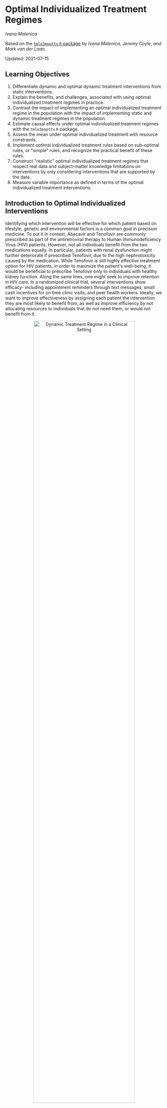 # Optimal Individualized Treatment Regimes

_Ivana Malenica_

Based on the [`tmle3mopttx` `R` package](https://github.com/tlverse/tmle3mopttx)
by _Ivana Malenica, Jeremy Coyle, and Mark van der Laan_.

Updated: 2021-07-15

## Learning Objectives

1. Differentiate dynamic and optimal dynamic treatment interventions from static
   interventions.
2. Explain the benefits, and challenges, associated with using optimal
   individualized treatment regimes in practice.
3. Contrast the impact of implementing an optimal individualized treatment
   regime in the population with the impact of implementing static and dynamic
   treatment regimes in the population.
4. Estimate causal effects under optimal individualized treatment regimes with
   the `tmle3mopttx` `R` package.
5. Assess the mean under optimal individualized treatment with resource
   constraints.
6. Implement optimal individualized treatment rules based on sub-optimal
   rules, or "simple" rules, and recognize the practical benefit of these rules.
7. Construct "realistic" optimal individualized treatment regimes that respect
   real data and subject-matter knowledge limitations on interventions by
   only considering interventions that are supported by the data.
8. Measure variable importance as defined in terms of the optimal individualized
   treatment interventions.

## Introduction to Optimal Individualized Interventions

Identifying which intervention will be effective for which patient based on
lifestyle, genetic and environmental factors is a common goal in precision
medicine. To put it in context, Abacavir and Tenofovir are commonly prescribed
as part of the antiretroviral therapy to Human Immunodeficiency Virus (HIV)
patients. However, not all individuals benefit from the two medications equally.
In particular, patients with renal dysfunction might further deteriorate if
prescribed Tenofovir, due to the high nephrotoxicity caused by the medication.
While Tenofovir is still highly effective treatment option for HIV patients, in
order to maximize the patient's well-being, it would be beneficial to prescribe
Tenofovir only to individuals with healthy kidney function. Along the same
lines, one might seek to improve retention in HIV care. In a randomized clinical
trial, several interventions show efficacy- including appointment reminders
through text messages, small cash incentives for on time clinic visits, and peer
health workers. Ideally, we want to improve effectiveness by assigning each
patient the intervention they are most likely to benefit from, as well as
improve efficiency by not allocating resources to individuals that do not need
them, or would not benefit from it.

<div class="figure" style="text-align: center">
<img src="img/png/DynamicA_Illustration.png" alt="Dynamic Treatment Regime in a Clinical Setting" width="80%" />
<p class="caption">(\#fig:unnamed-chunk-1)Dynamic Treatment Regime in a Clinical Setting</p>
</div>

One opts to administer the intervention to individuals who will profit from it instead,
instead of assigning treatment on a population level. But how do we know which
intervention works for which patient? This aim motivates a different type of
intervention, as opposed to the static exposures we described in previous chapters. In
particular, in this chapter we learn about dynamic or "individualized"
interventions that tailor the treatment decision based on the collected
covariates. Formally, dynamic treatments represent interventions that at each
treatment-decision stage are allowed to respond to the currently available
treatment and covariate history.

In the statistics community such a treatment strategy is termed an
__individualized treatment regime__ (ITR), and the (counterfactual) population
mean outcome under an ITR is the value of the ITR [@neyman1990; @robins1986;
@pearl2009]. Even more, suppose one wishes to maximize the population mean of an
outcome, where for each individual we have access to some set of measured
covariates. This means, for example, that we can learn for which individual
characteristics assigning treatment increases the probability of a beneficial
outcome. An ITR with the maximal value is referred to as an
optimal ITR or the __optimal individualized treatment__. Consequently, the value
of an optimal ITR is termed the optimal value, or the __mean under the optimal
individualized treatment__.

The problem of estimating the optimal individualized treatment has received much
attention in the statistics literature over the years, especially with the
advancement of precision medicine; see @murphy2003, @robins2004, @laber2012,
@kosorok2012, @moodie2013 and @robins2014 to name a few. However, much of the
early work depends on parametric assumptions. As such, even in a randomized
trial, the statistical inference for the optimal individualized treatment relies
on assumptions that are generally believed to be false, and can lead to biased
results.

In this chapter, we consider estimation of the mean outcome under the optimal
individualized treatment where the candidate rules are restricted to depend only
on user-supplied subset of the baseline covariates. The estimation problem is
addressed in a statistical model for the data distribution that is
nonparametric, and at most places restrictions on the probability of a patient
receiving treatment given covariates (as in a randomized trial). As such, we
don't need to make any assumptions about the relationship of the outcome with
the treatment and covariates, or the relationship between the treatment and
covariates. Further, we provide a Targeted Maximum Likelihood Estimator for the
mean under the optimal individualized treatment that allows us to generate valid
inference for our parameter, without having any parametric assumptions. For a
technical presentation of the algorithm, the interested reader is invited to
further consult @vanderLaanLuedtke15 and @luedtke2016super.

---

## Data Structure and Notation

Suppose we observe $n$ independent and identically distributed observations of
the form $O=(W,A,Y) \sim P_0$. We denote $A$ as categorical treatment, and $Y$
as the final outcome. In particular, we define $A \in \mathcal{A}$ where
$\mathcal{A} \equiv \{a_1, \cdots, a_{n_A} \}$ and $n_A = |\mathcal{A}|$, with
$n_A$ denoting the number of categories (possibly only two, for a binary setup).
Note that we treat $W$ as vector-valued, representing all of our collected
baseline covariates. Therefore, for a single random individual $i$, we have that
their observed data is $O_i$: with corresponding baseline covariates $W_i$,
treatment $A_i$, and final outcome $Y_i$. We say that $O \sim P_0$, or that all
data was drawn from some true probability distribution $P_0$. Let $\mathcal{M}$
denote a statistical model, with $P_0 \in \mathcal{M}$. We emphasize that we
make no assumptions about the distribution of $P_0$, hence $\mathcal{M}$ is a
fully nonparametric model. As previously mentioned, this means that we make no
assumptions on the relationship between variables, but might be able to say
something about the relationship of $A$ and $W$, as is the case of a randomized
trial.  As in previous chapters, we denote $P_n$ as the empirical distribution
which gives each observation weight $1/n$.

We use the nonparametric structural equation model (NPSEM) in order to define
the process that gives rise to the observed (endogenous) and not observed
(exogenous) variables, as described by @pearl2009causality. In particular, we
denote $U=(U_W,U_A,U_Y)$ as the exogenous random variables, and $O=(W,A,Y)$ as
endogenous variables we observe. The joint distribution of exogenous and
endogenous random variables in $\mathcal{M}^F$ (defined by the NPSEM) is
$P_{U,X}$. We can define the relationships between variables with the following
structural equations:
\begin{align}
  W &= f_W(U_W) \\ A &= f_A(W, U_A) \\ Y &= f_Y(A, W, U_Y),
  (\#eq:npsem-mopttx)
\end{align}
where the collection $f=(f_W,f_A,f_Y)$ denotes unspecified functions. Note that
in the case of a randomized trial, we can write the above NPSEM as
\begin{align}
  W &= f_W(U_W) \\ A &= U_A \\ Y &= f_Y(A, W, U_Y),
  (\#eq:npsem-rt-mopttx)
\end{align}
indicating no dependence of treatment on baseline covariates.

The likelihood of the data admits a factorization, implied by the time ordering
of $O$. We denote the density of $O$ as $p_0$, corresponding to the
distribution $P_0$ and dominating measure $\mu$.
\begin{equation}
  p_0(O) = p_{Y,0}(Y \mid A,W) p_{A,0}(A \mid W) p_{W,0}(W) =
    q_{Y,0}(Y \mid A,W) q_{A,0}(A \mid W) q_{W,0}(W),
  (\#eq:likelihood-factorization-mopttx)
\end{equation}
where $p_{Y,0}(Y|A,W)$ is the conditional density of $Y$ given $(A, W)$ with
respect to some dominating measure $\mu_Y$, $p_{A,0}$ is the conditional density
of $A$ given $W$ with respect to dominating measure $\mu_A$, and $p_{W,0}$ is
the density of $W$ with respect to dominating measure $\mu_W$. Consequently, we
define $P_{Y,0}(Y \mid A, W) = Q_{Y,0}(Y \mid A,W)$, $P_{A,0}(A \mid W) =
g_0(A \mid W)$ and $P_{W,0}(W)=Q_{W,0}(W)$ as the corresponding conditional
distribution of $Y$ given $(A,W)$, treatment mechanism $A$ given $W$, and
distribution of baseline covariates. For notational simplicity, we also define
$\bar{Q}_{Y,0}(A,W) \equiv \E_0[Y \mid A,W]$ as the conditional expectation of
$Y$ given $(A,W)$.

Lastly, we define $V$ as a subset of the baseline covariates the optimal
individualized rule depends on, where $V \in W$.  Note that $V$ could be all of
$W$, or an empty set, depending on the subject matter knowledge. In particular,
a researcher might want to consider known effect modifiers available at the time
of treatment decision as possible $V$ covariates. Defining $V$ allows us to
consider possibly sub-optimal rules that are easier to estimate, and thereby
allows for statistical inference for the counterfactual mean outcome under the
sub-optimal rule.

## Defining the Causal Effect of an Optimal Individualized Intervention

Consider dynamic treatment rules $d$ in the set of all possible rules
$\mathcal{D}$. Then, $d$ is a function that takes as input $V$ and outputs a
treatment decision, $V \rightarrow d(V) \in \{a_1, \cdots, a_{n_A} \} \times
\{1\}$. We will use dynamic treatment rules, and the corresponding treatment
decision, to describe an intervention on the treatment mechanism and the
corresponding outcome under a dynamic treatment rule.

As mentioned in the previous section, causal effects are defined in terms of
hypothetical interventions on the NPSEM \@ref(eq:npsem-mopttx). We can define
counterfactuals $Y_{d(V)}$ defined by a modified system in which the equation
for $A$ is replaced by the rule $d(V)$, dependent on covariates $V$. Our
modified system then takes the following form:
\begin{align}
  W &= f_W(U_W) \\ A &= d(V) \\ Y_{d(V)} &= f_Y(d(V), W, U_Y),
  (\#eq:npsem-causal-mopttx)
\end{align}
where the dynamic treatment regime may be viewed as an intervention in which $A$
is set equal to a value based on a hypothetical regime $d(V)$, possibly contrary
to the fact, and $Y_{d(V)}$ is the corresponding outcome under $d(V)$. We
denote the distribution of the counterfactual quantities as $P_{0,d(V)}$.

The goal of any causal analysis motivated by such dynamic interventions is to
estimate a parameter defined as the counterfactual mean of the outcome with
respect to the modified intervention distribution. That is, subject's outcome
if, possibly contrary to the fact, the subject received treatment that would
have been assigned by rule $d(V)$. We can consider different treatment rules,
all in the set $\mathcal{D}$:

1. The true rule, $d_0$, and the corresponding causal parameter
   $\E_{U,X}[Y_{d_0(V)}]$;

2. The estimated rule, $d_n$, and the corresponding causal parameter
   $\E_{U,X}[Y_{d_n(V)}]$.

In this chapter, we will focus on the estimated rule $d_n$, and the
corresponding data-adaptive parameter.

The optimal individualized rule is the rule with the maximal value:
$$d_{opt}(V) \equiv \text{argmax}_{d(V) \in \mathcal{D}}
\E_{P_{U,X}}[Y_{d(V)}]$$.

We note that, in case the problem at hand requires minimizing the mean of an
outcome, our optimal individualized rule will be the rule with the minimal value
instead. Our causal target parameter of interest is the expected outcome under
the estimated optimal individualized rule:

$$\Psi_{d_{n, \text{opt}}(V)}(P_{U,X}) \coloneqq \E_{P_{U,X}}[Y_{d_{n,
\text{opt}}(V)}].$$

### Identification and Statistical Estimand

The optimal individualized rule, as well as the value of a optimal
individualized rule, are causal parameters based on the unobserved
counterfactuals. In order for the causal quantities to be estimated from the
observed data, they need to be identified with statistical parameters. This step
of the roadmap requires me make few assumptions:

1. _Strong ignorability_: $A \indep  Y^{d_n(v)} \mid W$, for all $a \in
   \mathcal{A}$.
2. _Positivity (or overlap)_: $P_0(\min_{a \in \mathcal{A}} g_0(a \mid W) > 0)
   = 1$

Under the above causal assumptions, we can identify $P_{0,d}$ with observed data
using the G-computation formula:

$$P_{0,d_{n, \text{opt}}}(O) = Q_{Y,0}(Y \mid A=d_{n,\text{opt}}(V),W)
g_0(A=d_{n,\text{opt}}(V) \mid W)Q_{W,0}(W).$$
The value of an individualized rule can now be expressed as

$$\E_0[Y_{d_n(V)}] = \E_{0,W}[\bar{Q}_{Y,0}(A=d_n(V),W)],$$

which, under causal assumptions, can is interpreted as the mean outcome if
(possibly contrary to fact), treatment was assigned according to the rule.
Finally, the statistical counterpart to the causal parameter of interest is
defined as
$$\psi_0 = \E_{0,W}[\bar{Q}_{Y,0}(A=d_{n,\text{opt}}(V),W)].$$

Inference for the optimal value has been shown to be difficult at exceptional
laws, defined as probability distributions for which treatment is neither
beneficial nor harmful. Inference is similarly difficult in finite samples if
the treatment effect is very small in all strata, even though valid asymptotic
estimators exist in this setting. With that in mind, we address the estimation
problem under the assumption of non-exceptional laws in effect.

Many methods for learning the optimal rule from data have been developed
[@murphy2003; @robins2004; @laber2012; @kosorok2012; @moodie2013]. In this
chapter, we focus on the methods discussed in @luedtke2016super and
@vanderLaanLuedtke15. Note however, that `tmle3mopttx` also supports the widely
used Q-learning approach, where the optimal individualized rule is based on the
initial estimate of $\bar{Q}_{Y,0}(A,W)$ [@Sutton1998].

We follow the methodology outlined in @luedtke2016super and
@vanderLaanLuedtke15, where we learn the optimal ITR using Super Learner
[@vdl2007super], and estimate its value with cross-validated Targeted Minimum
Loss-based Estimation (CV-TMLE) [@cvtmle2010]. In great generality, we first
need to estimate the true individual treatment regime, $d_0(V)$, which
corresponds to dynamic treatment rule ($d(V)$) that takes a subset of covariates
$V \in W$ and assigns treatment to each individual based on their observed
covariates $v$. With the estimate of the true optimal ITR in hand, we can
estimate its corresponding value.

### Binary treatment

How do we estimate the optimal individualized treatment regime? In the case of a
binary treatment, a key quantity for optimal ITR is the blip function. One can
show that any optimal ITR assigns treatment to individuals falling in strata in
which the stratum specific average treatment effect, the blip function, is
positive and does not assign treatment to individuals for which this quantity is
negative. Therefore for a binary treatment, under causal assumptions, we define
the blip function as:
$$\bar{Q}_0(V) \equiv \E_0[Y_1-Y_0 \mid V] \equiv \E_0[\bar{Q}_{Y,0}(1,W) -
\bar{Q}_{Y,0}(0,W) \mid V],$$
or the average treatment effect within a stratum of $V$. The note that the
optimal individualized rule can now be derived as $d_{n,\text{opt}}(V) =
\mathbb{I}(\bar{Q}_{0}(V) > 0)$.

The package `tmle3mopttx` relies on using the Super Learner to estimate the blip
function, as it easily extends to more general categorical treatment. With that
in mind, the loss function utilized for learning the optimal individualized rule
corresponds to conditional mean type losses. It is however worth mentioning that
@luedtke2016super present three different approaches for learning the optimal
rule. Namely, they focus on:

1. Super Learning the Blip Function,

2. Super Learning the Weighted Classification Problem,

3. Joint Super Learner of the Blip and Weighted Classification Problem.

We refer the interested reader to @luedtke2016super for further reference on
advantages of each approach.

Relying on the Targeted Maximum Likelihood (TML) estimator and the Super Learner
estimate of the blip function, we follow the below steps in order to obtain
value of the ITR:

1. Estimate $\bar{Q}_{Y,0}(A,W)$ and $g_0(A \mid W)$ using `sl3`. We denote such
   estimates as $\bar{Q}_{Y,n}(A,W)$ and $g_n(A \mid W)$.
2. Apply the doubly robust Augmented-Inverse Probability Weighted (A-IPW)
   transform to our outcome, where we define:
   $$D_{\bar{Q}_Y,g,a}(O) \equiv \frac{\mathbb{I}(A=a)}{g(A \mid W)} (Y -
   \bar{Q}_Y(A,W)) + \bar{Q}_Y(A=a,W)$$

Note that under the randomization and positivity assumptions we have that
$\E[D_{\bar{Q}_Y,g,a}(O) \mid V] = \E[Y_a \mid V]$. We emphasize the double
robust nature of the A-IPW transform-consistency of $\E[Y_a \mid V]$ will depend
on correct estimation of either $\bar{Q}_{Y,0}(A,W)$ or $g_0(A \mid W)$. As
such, in a randomized trial, we are guaranteed a consistent estimate of $\E[Y_a
\mid V]$ even if we get $\bar{Q}_{Y,0}(A,W)$ wrong!

Using this transform, we can define the following contrast:
$D_{\bar{Q}_Y,g}(O) = D_{\bar{Q}_Y, g, a=1}(O) - D_{\bar{Q}_Y, g, a=0}(O)$

We estimate the blip function, $\bar{Q}_{0,a}(V)$, by regressing
$D_{\bar{Q}_Y,g}(O)$ on $V$ using the specified `sl3` library of learners and an
appropriate loss function.

3. Our estimated rule corresponds to $\text{argmax}_{a \in \mathcal{A}}
   \bar{Q}_{0,a}(V)$.
4. We obtain inference for the mean outcome under the estimated optimal rule
   using CV-TMLE.

### Categorical treatment

In line with the approach considered for binary treatment, we extend the blip
function to allow for categorical treatment. We denote such blip function
extensions as _pseudo-blips_, which are our new estimation targets in a
categorical setting. We define pseudo-blips as vector-valued entities where the
output for a given $V$ is a vector of length equal to the number of treatment
categories, $n_A$. As such, we define it as:
$$\bar{Q}_0^{pblip}(V) = \{\bar{Q}_{0,a}^{pblip}(V): a \in \mathcal{A} \}$$

We implement three different pseudo-blips in `tmle3mopttx`.

1. _Blip1_ corresponds to choosing a reference category of treatment, and
   defining the blip for all other categories relative to the specified
   reference. Hence we have that:
   $$\bar{Q}_{0,a}^{pblip-ref}(V) \equiv \E_0(Y_a-Y_0 \mid V)$$ where $Y_0$ is
   the specified reference category with $A=0$. Note that, for the case of
   binary treatment, this strategy reduces to the approach described for the
   binary setup.

2. _Blip2_ approach corresponds to defining the blip relative to the average of
   all categories. As such, we can define $\bar{Q}_{0,a}^{pblip-avg}(V)$ as:
   $$\bar{Q}_{0,a}^{pblip-avg}(V) \equiv \E_0(Y_a - \frac{1}{n_A} \sum_{a \in
     \mathcal{A}} Y_a \mid V)$$
   In the case where subject-matter knowledge regarding which reference category
   to use is not available, blip2 might be a viable option.

3. _Blip3_ reflects an extension of Blip2, where the average is now a weighted
   average:
   $$\bar{Q}_{0,a}^{pblip-wavg}(V) \equiv \E_0(Y_a - \frac{1}{n_A} \sum_{a \in
     \mathcal{A}} Y_{a} P(A=a \mid V) \mid V)$$

Just like in the binary case, pseudo-blips are estimated by regressing contrasts
composed using the A-IPW transform on $V$.

### Note on Inference and data-adaptive parameter

In a randomized trial, statistical inference relies on the second-order
difference between the estimator of the optimal individualized treatment and the
optimal individualized treatment itself to be asymptotically negligible. This is
a reasonable condition if we consider rules that depend on a small number of
covariates, or if we are willing to make smoothness assumptions. Alternatively,
we can consider TMLEs and statistical inference for data-adaptive target
parameters defined in terms of an estimate of the optimal individualized
treatment. In particular, instead of trying to estimate the mean under the true
optimal individualized treatment, we aim to estimate the mean under the
estimated optimal individualized treatment. As such, we develop cross-validated
TMLE approach that provides asymptotic inference under minimal conditions for
the mean under the estimate of the optimal individualized treatment. In
particular, considering the data adaptive parameter allows us to avoid
consistency and rate condition for the fitted optimal rule, as required for
asymptotic linearity of the TMLE of the mean under the actual, true optimal
rule. Practically, the estimated (data-adaptive) rule should be preferred, as
this possibly sub-optimal rule is the one implemented in the population.

### Why CV-TMLE?

As discussed in @vanderLaanLuedtke15, CV-TMLE is necessary as the
non-cross-validated TMLE is biased upward for the mean outcome under the rule,
and therefore overly optimistic. More generally however, using CV-TMLE allows us
more freedom in estimation and therefore greater data adaptivity, without
sacrificing inference.

## Interpreting the Causal Effect of an Optimal Individualized Intervention

In summary, the mean outcome under the optimal individualized treatment is a
counterfactual quantity of interest representing what the mean outcome would
have been if everybody, contrary to the fact, received treatment that optimized
their outcome. The optimal individualized treatment regime is a rule that
optimizes the mean outcome under the dynamic treatment, where the candidate
rules are restricted to only respond to a user-supplied subset of the baseline
and intermediate covariates. In essence, our target parameter answers the key
aim of precision medicine: allocating the available treatment by tailoring it to
the individual characteristics of the patient, with the goal of optimizing the
final outcome.

## Evaluating the Causal Effect of an OIT with Binary Treatment {#oit-eval-bin}

Finally, we demonstrate how to evaluate the mean outcome under the optimal
individualized treatment using `tmle3mopptx`. To start, let's load the packages
we'll use and set a seed:


```r
library(data.table)
library(sl3)
library(tmle3)
library(tmle3mopttx)
```

### Simulated Data

First, we load the simulated data. We will start with the more general setup
where the treatment is a binary variable; later in the chapter we will consider
another data-generating distribution where $A$ is categorical. In this example,
our data generating distribution is of the following form:
\begin{align*}
  W &\sim \mathcal{N}(\bf{0},I_{3 \times 3})\\
  \P(A=1 \mid W) &= \frac{1}{1+\exp^{(-0.8*W_1)}}\\
  \P(Y=1 \mid A,W) &= 0.5\text{logit}^{-1}[-5I(A=1)(W_1-0.5)+5I(A=0)(W_1-0.5)] +
     0.5\text{logit}^{-1}(W_2W_3)
\end{align*}


```r
data("data_bin")
```

The above composes our observed data structure $O = (W, A, Y)$. Note that the
mean under the true optimal rule is $\psi=0.578$ for this data generating
distribution.

To formally express this fact using the `tlverse` grammar introduced by the
`tmle3` package, we create a single data object and specify the functional
relationships between the nodes in the _directed acyclic graph_ (DAG) via
_nonparametric structural equation models_ (NPSEMs), reflected in the node list
that we set up:


```r
# organize data and nodes for tmle3
data <- data_bin
node_list <- list(
  W = c("W1", "W2", "W3"),
  A = "A",
  Y = "Y"
)
```

We now have an observed data structure (`data`) and a specification of the role
that each variable in the data set plays as the nodes in a DAG.

### Constructing Optimal Stacked Regressions with `sl3`

To easily incorporate ensemble machine learning into the estimation procedure,
we rely on the facilities provided in the [`sl3` R
package](https://tlverse.org/sl3). Using the framework provided by the [`sl3`
package](https://tlverse.org/sl3), the nuisance parameters of the TML estimator
may be fit with ensemble learning, using the cross-validation framework of the
Super Learner algorithm of @vdl2007super.


```r
# Define sl3 library and metalearners:
lrn_xgboost_50 <- Lrnr_xgboost$new(nrounds = 50)
lrn_xgboost_100 <- Lrnr_xgboost$new(nrounds = 100)
lrn_xgboost_300 <- Lrnr_xgboost$new(nrounds = 300)
lrn_mean <- Lrnr_mean$new()
lrn_glm <- Lrnr_glm_fast$new()

## Define the Q learner:
Q_learner <- Lrnr_sl$new(
  learners = list(
    lrn_xgboost_50, lrn_xgboost_100, lrn_xgboost_300, lrn_mean, lrn_glm
  ),
  metalearner = Lrnr_nnls$new()
)

## Define the g learner:
g_learner <- Lrnr_sl$new(
  learners = list(lrn_xgboost_100, lrn_glm),
  metalearner = Lrnr_nnls$new()
)

## Define the B learner:
b_learner <- Lrnr_sl$new(
  learners = list(
    lrn_xgboost_50, lrn_xgboost_100, lrn_xgboost_300, lrn_mean, lrn_glm
  ),
  metalearner = Lrnr_nnls$new()
)
```

As seen above, we generate three different ensemble learners that must be fit,
corresponding to the learners for the outcome regression (Q), propensity score
(g), and the blip function (B). We make the above explicit with respect to
standard notation by bundling the ensemble learners into a list object below:


```r
# specify outcome and treatment regressions and create learner list
learner_list <- list(Y = Q_learner, A = g_learner, B = b_learner)
```

The `learner_list` object above specifies the role that each of the ensemble
learners we've generated is to play in computing initial estimators. Recall that
we need initial estimators of relevant parts of the likelihood in order to
building a TMLE for the parameter of interest. In particular, `learner_list`
makes explicit the fact that our `Y` is used in fitting the outcome regression,
while `A` is used in fitting the treatment mechanism regression, and finally `B`
is used in fitting the blip function.

### Targeted Estimation of the Mean under the Optimal Individualized Interventions Effects

To start, we will initialize a specification for the TMLE of our parameter of
interest simply by calling `tmle3_mopttx_blip_revere`. We specify the argument
`V = c("W1", "W2", "W3")` when initializing the `tmle3_Spec` object in order to
communicate that we're interested in learning a rule dependent on `V`
covariates. Note that we don't have to specify `V`- this will result in a rule
that is not based on any collected covariates. We also need to specify the type
of pseudo-blip we will use in this estimation problem, the list of learners used
to estimate the blip function, whether we want to maximize or minimize the final
outcome, and few other more advanced features including searching for a less
complex rule and realistic interventions.


```r
# initialize a tmle specification
tmle_spec <- tmle3_mopttx_blip_revere(
  V = c("W1", "W2", "W3"), type = "blip1",
  learners = learner_list,
  maximize = TRUE, complex = TRUE, realistic = FALSE
)
```

As seen above, the `tmle3_mopttx_blip_revere` specification object
(like all `tmle3_Spec` objects) does _not_ store the data for our
specific analysis of interest. Later,
we'll see that passing a data object directly to the `tmle3` wrapper function,
alongside the instantiated `tmle_spec`, will serve to construct a `tmle3_Task`
object internally.

We elaborate more on the initialization specifications. In initializing the
specification for the TMLE of our parameter of interest, we have specified the
set of covariates the rule depends on (`V`), the type of pseudo-blip to use
(`type`), and the learners used for estimating the relevant parts of the
likelihood and the blip function. In addition, we need to specify whether we
want to maximize the mean outcome under the rule (`maximize`), and whether we
want to estimate the rule under all the covariates $V$ provided by the user
(`complex`). If `FALSE`, `tmle3mopttx` will instead consider all the possible
rules under a smaller set of covariates including the static rules, and optimize
the mean outcome over all the subsets of $V$. As such, while the user might have
provided a full set of collected covariates as input for $V$, it is possible
that the true rule only depends on a subset of the set provided by the user. In
that case, our returned mean under the optimal individualized rule will be based
on the smaller subset. In addition, we provide an option to search for realistic
optimal individualized interventions via the `realistic` specification. If
`TRUE`, only treatments supported by the data will be considered, therefore
alleviating concerns regarding practical positivity issues. We explore all the
important extensions of `tmle3mopttx` in later sections.


```r
# fit the TML estimator
fit <- tmle3(tmle_spec, data, node_list, learner_list)
fit
A tmle3_Fit that took 1 step(s)
   type         param init_est tmle_est       se   lower   upper
1:  TSM E[Y_{A=NULL}]  0.42223  0.56606 0.027015 0.51311 0.61901
   psi_transformed lower_transformed upper_transformed
1:         0.56606           0.51311           0.61901
```

We can see that the estimate of $psi_0$ is $0.56$, and that the confidence
interval covers our true mean under the true optimal individualized treatment.

## Evaluating the Causal Effect of an optimal ITR with Categorical Treatment {#oit-eval-cat}

In this section, we consider how to evaluate the mean outcome under the optimal
individualized treatment when $A$ has more than two categories. While the
procedure is analogous to the previously described binary treatment, we now need
to pay attention to the type of blip we define in the estimation stage, as well
as how we construct our learners.

### Simulated Data

First, we load the simulated data. Here, our data generating distribution was
of the following form:
\begin{align*}
  W &\sim \mathcal{N}(\bf{0},I_{4 \times 4})\\
  \P(A=a \mid W) &= \frac{1}{1+\exp^{(-0.8*W_1)}}\\
  \P(Y=1 \mid A,W) = 0.5\text{logit}^{-1}[15I(A=1)(W_1-0.5) -
    3I(A=2)(2W_1+0.5) +
    3I(A=3)(3W_1-0.5)] +\text{logit}^{-1}(W_2W_1)
\end{align*}

We can just load the data available as part of the package as follows:


```r
data("data_cat_realistic")
```

The above composes our observed data structure $O = (W, A, Y)$. Note that the
mean under the true optimal rule is $\psi=0.658$, which is the quantity we aim
to estimate.


```r
# organize data and nodes for tmle3
data <- data_cat_realistic
node_list <- list(
  W = c("W1", "W2", "W3", "W4"),
  A = "A",
  Y = "Y"
)
```

We'll now create new ensemble learners using the
`sl3` learners initialized previously:


```r
## Define the Q learner, which is just a regular learner:
Q_learner <- Lrnr_sl$new(
  learners = list(
    lrn_xgboost_50, lrn_xgboost_100, lrn_xgboost_300, lrn_mean, lrn_glm
  ),
  metalearner = Lrnr_nnls$new()
)

# Define the g learner, which is a multinomial learner:
# specify the appropriate loss of the multinomial learner:
mn_metalearner <- make_learner(Lrnr_solnp,
  loss_function = loss_loglik_multinomial,
  learner_function =
    metalearner_linear_multinomial
)
g_learner <- make_learner(
  Lrnr_sl,
  list(lrn_xgboost_100, lrn_xgboost_300, lrn_mean),
  mn_metalearner
)

# Define the Blip learner, which is a multivariate learner:
learners <- list(
  lrn_xgboost_50, lrn_xgboost_100, lrn_xgboost_300, lrn_mean, lrn_glm
)
b_learner <- create_mv_learners(learners = learners)
```

As seen above, we generate three different ensemble learners that must be fit,
corresponding to the learners for the outcome regression, propensity score, and
the blip function. Note that we need to estimate $g_0(A \mid W)$ for a
categorical $A$ -- therefore, we use the multinomial Super Learner option
available within the `sl3` package with learners that can address multi-class
classification problems. In order to see which learners can be used to estimate
$g_0(A \mid W)$ in `sl3`, we run the following:


```r
# See which learners support multi-class classification:
sl3_list_learners(c("categorical"))
 [1] "Lrnr_bound"                "Lrnr_caret"               
 [3] "Lrnr_cv_selector"          "Lrnr_glmnet"              
 [5] "Lrnr_grf"                  "Lrnr_gru_keras"           
 [7] "Lrnr_h2o_glm"              "Lrnr_h2o_grid"            
 [9] "Lrnr_independent_binomial" "Lrnr_lightgbm"            
[11] "Lrnr_lstm_keras"           "Lrnr_mean"                
[13] "Lrnr_multivariate"         "Lrnr_nnet"                
[15] "Lrnr_optim"                "Lrnr_polspline"           
[17] "Lrnr_pooled_hazards"       "Lrnr_randomForest"        
[19] "Lrnr_ranger"               "Lrnr_rpart"               
[21] "Lrnr_screener_correlation" "Lrnr_solnp"               
[23] "Lrnr_svm"                  "Lrnr_xgboost"             
```

Note that since the corresponding blip will be vector valued, we will have a
column for each additional level of treatment. As such, we need to create
multivariate learners with the helper function `create_mv_learners` that takes a
list of initialized learners as input.

We make the above explicit with respect to standard notation by bundling the
ensemble learners into a list object below:


```r
# specify outcome and treatment regressions and create learner list
learner_list <- list(Y = Q_learner, A = g_learner, B = b_learner)
```

### Targeted Estimation of the Mean under the Optimal Individualized Interventions Effects


```r
# initialize a tmle specification
tmle_spec <- tmle3_mopttx_blip_revere(
  V = c("W1", "W2", "W3", "W4"), type = "blip2",
  learners = learner_list, maximize = TRUE, complex = TRUE,
  realistic = FALSE
)
```


```r
# fit the TML estimator
fit <- tmle3(tmle_spec, data, node_list, learner_list)
fit
A tmle3_Fit that took 1 step(s)
   type         param init_est tmle_est       se   lower   upper
1:  TSM E[Y_{A=NULL}]  0.55273  0.61149 0.065326 0.48346 0.73953
   psi_transformed lower_transformed upper_transformed
1:         0.61149           0.48346           0.73953
```

We can see that the estimate of $psi_0$ is $0.60$, and that the confidence
interval covers our true mean under the true optimal individualized treatment.

## Extensions to Causal Effect of an OIT

In this section, we consider two extensions to the procedure described for
estimating the value of the OIT. First one considers a setting where the user
might be interested in a grid of possible sub-optimal rules, corresponding to
potentially limited knowledge of potential effect modifiers. The second
extension concerns implementation of a realistic optimal individual
interventions where certain regimes might be preferred, but due to practical or
global positivity restraints are not realistic to implement.

### Simpler Rules

In order to not only consider the most ambitious fully $V$-optimal rule, we
define $S$-optimal rules as the optimal rule that considers all possible subsets
of $V$ covariates, with card($S$) $\leq$ card($V$) and $\emptyset \in S$. This
allows us to consider sub-optimal rules that are easier to estimate and
potentially provide more realistic rules- as such, we allow for statistical
inference for the counterfactual mean outcome under the sub-optimal rule.
Within the `tmle3mopttx` paradigm, we just need to change the `complex`
parameter to `FALSE`:


```r
# initialize a tmle specification
tmle_spec <- tmle3_mopttx_blip_revere(
  V = c("W4", "W3", "W2", "W1"), type = "blip2",
  learners = learner_list,
  maximize = TRUE, complex = FALSE, realistic = FALSE
)
```


```r
# fit the TML estimator
fit <- tmle3(tmle_spec, data, node_list, learner_list)
fit
A tmle3_Fit that took 1 step(s)
   type                param init_est tmle_est       se   lower   upper
1:  TSM E[Y_{d(V=W3,W2,W1)}]  0.54382  0.61714 0.070518 0.47893 0.75536
   psi_transformed lower_transformed upper_transformed
1:         0.61714           0.47893           0.75536
```

Therefore even though the user specified all baseline covariates as the basis
for rule estimation, a simpler rule based on only $W_2$ and $W_1$ is sufficient
to maximize the mean under the optimal individualized treatment.

### Realistic Optimal Individual Regimes

In addition to considering less complex rules, `tmle3mopttx` also provides an
option to estimate the mean under the realistic, or implementable, optimal
individualized treatment. It is often the case that assigning particular regime
might have the ability to fully maximize (or minimize) the desired outcome, but
due to global or practical positivity constrains, such treatment can never be
implemented in real life (or is highly unlikely). As such, specifying
`realistic` to `TRUE`, we consider possibly suboptimal treatments that optimize
the outcome in question while being supported by the data.


```r
# initialize a tmle specification
tmle_spec <- tmle3_mopttx_blip_revere(
  V = c("W4", "W3", "W2", "W1"), type = "blip2",
  learners = learner_list,
  maximize = TRUE, complex = TRUE, realistic = TRUE
)
```


```r
# fit the TML estimator
fit <- tmle3(tmle_spec, data, node_list, learner_list)
fit
A tmle3_Fit that took 1 step(s)
   type         param init_est tmle_est       se   lower   upper
1:  TSM E[Y_{A=NULL}]  0.54896  0.65453 0.021603 0.61219 0.69687
   psi_transformed lower_transformed upper_transformed
1:         0.65453           0.61219           0.69687

# How many individuals got assigned each treatment?
table(tmle_spec$return_rule)

  2   3 
507 493 
```

### Q-learning

Alternatively, we could estimate the mean under the optimal individualized
treatment using Q-learning. The optimal rule can be learned through fitting the
likelihood, and consequently estimating the optimal rule under this fit of the
likelihood [@Sutton1998; @murphy2003].

Below we outline how to use `tmle3mopttx` package in order to estimate the mean
under the ITR using Q-learning. As demonstrated in the previous sections, we
first need to initialize a specification for the TMLE of our parameter of
interest. As opposed to the previous section however, we will now use
`tmle3_mopttx_Q` instead of `tmle3_mopttx_blip_revere` in order to indicate that
we want to use Q-learning instead of TMLE.


```r
# initialize a tmle specification
tmle_spec_Q <- tmle3_mopttx_Q(maximize = TRUE)

# Define data:
tmle_task <- tmle_spec_Q$make_tmle_task(data, node_list)

# Define likelihood:
initial_likelihood <- tmle_spec_Q$make_initial_likelihood(
  tmle_task,
  learner_list
)

# Estimate the parameter:
Q_learning(tmle_spec_Q, initial_likelihood, tmle_task)[1]
```

## Variable Importance Analysis with OIT

Suppose one wishes to assess the importance of each observed covariate, in
terms of maximizing (or minimizing) the population mean of an outcome under an
optimal individualized treatment regime. In particular, a covariate that
maximizes (or minimizes) the population mean outcome the most under an optimal
individualized treatment out of all other considered covariates under optimal
assignment might be considered _more important_ for the outcome. To put it in
context, perhaps optimal allocation of treatment 1, denoted $A_1$, results in a
larger mean outcome than optimal allocation of another treatment ($A_2$).
Therefore, we would label $A_1$ as having a higher variable importance with
regard to maximizing (minimizing) the mean outcome under the optimal
individualized treatment.

### Simulated Data

In order to run `tmle3mopttx` variable importance measure, we need to consider
covariates to be categorical variables. For illustration purpose, we bin
baseline covariates corresponding to the data-generating distribution
[described previously](#oit-eval):


```r
# bin baseline covariates to 3 categories:
data$W1 <- ifelse(data$W1 < quantile(data$W1)[2], 1,
  ifelse(data$W1 < quantile(data$W1)[3], 2, 3)
)

node_list <- list(
  W = c("W3", "W4", "W2"),
  A = c("W1", "A"),
  Y = "Y"
)
```

Note that our node list now includes $W_1$ as treatments as well! Don't worry,
we will still properly adjust for all baseline covariates.

### Variable Importance using Targeted Estimation of the value of the ITR

In the previous sections we have seen how to obtain a contrast between the mean
under the optimal individualized rule and the mean under the observed outcome
for a single covariate- we are now ready to run the variable importance analysis
for all of our specified covariates. In order to run the variable importance
analysis, we first need to initialize a specification for the TMLE of our
parameter of interest as we have done before. In addition, we need to specify
the data and the corresponding list of nodes, as well as the appropriate
learners for the outcome regression, propensity score, and the blip function.
Finally, we need to specify whether we should adjust for all the other
covariates we are assessing variable importance for. We will adjust for all $W$s
in our analysis, and if `adjust_for_other_A=TRUE`, also for all $A$ covariates
that are not treated as exposure in the variable importance loop.

To start, we will initialize a specification for the TMLE of our parameter of
interest (called a `tmle3_Spec` in the `tlverse` nomenclature) simply by calling
`tmle3_mopttx_vim`. First, we indicate the method used for learning the optimal
individualized treatment by specifying the `method` argument of
`tmle3_mopttx_vim`. If `method="Q"`, then we will be using Q-learning for rule
estimation, and we do not need to specify `V`, `type` and `learners` arguments
in the spec, since they are not important for Q-learning. However, if
`method="SL"`, which corresponds to learning the optimal individualized
treatment using the above outlined methodology, then we need to specify the type
of pseudo-blip we will use in this estimation problem, whether we want to
maximize or minimize the outcome, complex and realistic rules. Finally, for
`method="SL"` we also need to communicate that we're interested in learning a
rule dependent on `V` covariates by specifying the `V` argument. For both
`method="Q"` and `method="SL"`, we need to indicate whether we want to maximize
or minimize the mean under the optimal individualized rule. Finally, we also
need to specify whether the final comparison of the mean under the optimal
individualized rule and the mean under the observed outcome should be on the
multiplicative scale (risk ratio) or linear (similar to average treatment
effect).


```r
# initialize a tmle specification
tmle_spec <- tmle3_mopttx_vim(
  V = c("W2"),
  type = "blip2",
  learners = learner_list,
  contrast = "multiplicative",
  maximize = FALSE,
  method = "SL",
  complex = TRUE,
  realistic = FALSE
)
```


```r
# fit the TML estimator
vim_results <- tmle3_vim(tmle_spec, data, node_list, learner_list,
  adjust_for_other_A = TRUE
)
print(vim_results)
```

The final result of `tmle3_vim` with the `tmle3mopttx` spec is an ordered list
of mean outcomes under the optimal individualized treatment for all categorical
covariates in our dataset.

---

## Exercises

### Real World Data and `tmle3mopttx`

Finally, we cement everything we learned so far with a real data application.

As in the previous sections, we will be using the WASH Benefits data,
corresponding to the effect of water quality, sanitation, hand washing, and
nutritional interventions on child development in rural Bangladesh.

The main aim of the cluster-randomized controlled trial was to assess the
impact of six intervention groups, including:

1. control;

2. hand-washing with soap;

3. improved nutrition through counseling and provision of lipid-based nutrient
   supplements;

4. combined water, sanitation, hand-washing, and nutrition;

5. improved sanitation;

6. combined water, sanitation, and hand-washing;

7. chlorinated drinking water.

We aim to estimate the optimal ITR and the corresponding value under the optimal
ITR for the main intervention in WASH Benefits data.

Our outcome of interest is the weight-for-height Z-score, whereas our primary
treatment is the six intervention groups aimed at improving living conditions.

Questions:

1. Define $V$ as mother's education (`momedu`), current living conditions (`floor`),
   and possession of material items including the refrigerator (`asset_refrig`).
   Why do you think we use these covariates as $V$? Do we want to minimize or
   maximize the outcome?  Which blip type should we use?

2. Load the WASH Benefits data, and define the appropriate nodes for treatment
   and outcome.  Use all the rest of the covariates as $W$ except for
   `momheight` for now. Construct an appropriate `sl3` library for $A$, $Y$ and
   $B$.

3. Based on the $V$ defined in the previous question, estimate the mean under
   the ITR for the main randomized intervention used in the WASH Benefits trial
   with weight-for-height Z-score as the outcome. What's the TMLE value of the
   optimal ITR?  How does it change from the initial estimate? Which
   intervention is the most dominant?  Why do you think that is?

4. Using the same formulation as in questions 1 and 2, estimate the realistic
   optimal ITR and the corresponding value of the realistic ITR. Did the results
   change? Which intervention is the most dominant under realistic rules? Why do
   you think that is?

5. Consider simpler rules for the WASH benefits data example. What set of rules
   are picked?

6. Change the treatment to a binary variable (`asset_sewmach`), and estimate the
   value under the ITR in this setting under a $60\%$ resource constraint.  What
   do the results indicate?

7. Change the treatment once again, now to mother's education (`momedu`), and
   estimate the value under the ITR in this setting. What do the results
   indicate? Can we intervene on such a variable?

### Review of Key Concepts

1. What is the difference between dynamic and optimal individualized regimes?

2. What's the intuition behind using different blip types? Why did we switch
   from `blip1` to `blip2` when considering categorical treatment? What are some
   of the advantages of each?

3. Look back at the results generated in the [section on categorical
   treatments](#oit-eval-cat), and compare then to the mean under the optimal
   individualized treatment in the [section on binary
   treatments](#oit-eval-bin). Why do you think the estimate is higher under the
   less complex rule? How does the set of covariates picked by `tmle3mopttx`
   compare to the baseline covariates the true rule depends on?

4. Compare the distribution of treatments assigned under the true optimal
   individualized treatment and realistic optimal individualized treatment.
   Referring back to the data-generating distribution, why do you think the
   distribution of allocated treatment changed?

5. Using the same simulation, perform a variable importance analysis using
   Q-learning. How do the results change and why?


### Advanced Topics

1. How can we extend the current approach to include exceptional laws?

2. How can we extend the current approach to continuous interventions?

<!--
## Appendix

### Exercise solutions
-->
